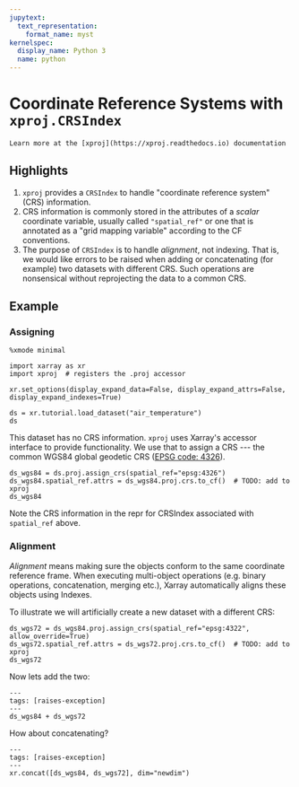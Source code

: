 ```yaml
---
jupytext:
  text_representation:
    format_name: myst
kernelspec:
  display_name: Python 3
  name: python
---
```


# Coordinate Reference Systems with `xproj.CRSIndex`

```{seealso}
Learn more at the [xproj](https://xproj.readthedocs.io) documentation
```

## Highlights

1. `xproj` provides a `CRSIndex` to handle "coordinate reference system" (CRS) information.
1. CRS information is commonly stored in the attributes of a _scalar_ coordinate variable, usually called `"spatial_ref"` or one that is annotated as a "grid mapping variable" according to the CF conventions.
1. The purpose of `CRSIndex` is to handle _alignment_, not indexing. That is, we would like errors to be raised when adding or concatenating (for example) two datasets with different CRS. Such operations are nonsensical without reprojecting the data to a common CRS.

## Example

### Assigning

```{code-cell}
%xmode minimal

import xarray as xr
import xproj  # registers the .proj accessor

xr.set_options(display_expand_data=False, display_expand_attrs=False, display_expand_indexes=True)

ds = xr.tutorial.load_dataset("air_temperature")
ds
```

This dataset has no CRS information.
`xproj` uses Xarray's accessor interface to provide functionality. We use that to assign a CRS --- the common WGS84 global geodetic CRS ([EPSG code: 4326](https://epsg.io/4326)).

```{code-cell}
ds_wgs84 = ds.proj.assign_crs(spatial_ref="epsg:4326")
ds_wgs84.spatial_ref.attrs = ds_wgs84.proj.crs.to_cf()  # TODO: add to xproj
ds_wgs84
```

Note the CRS information in the repr for CRSIndex associated with `spatial_ref` above.

### Alignment

_Alignment_ means making sure the objects conform to the same coordinate reference frame.
When executing multi-object operations (e.g. binary operations, concatenation, merging etc.), Xarray automatically aligns these objects using Indexes.

To illustrate we will artificially create a new dataset with a different CRS:

```{code-cell}
ds_wgs72 = ds_wgs84.proj.assign_crs(spatial_ref="epsg:4322", allow_override=True)
ds_wgs72.spatial_ref.attrs = ds_wgs72.proj.crs.to_cf()  # TODO: add to xproj
ds_wgs72
```

Now lets add the two:

```{code-cell}
---
tags: [raises-exception]
---
ds_wgs84 + ds_wgs72
```

How about concatenating?

```{code-cell}
---
tags: [raises-exception]
---
xr.concat([ds_wgs84, ds_wgs72], dim="newdim")
```
